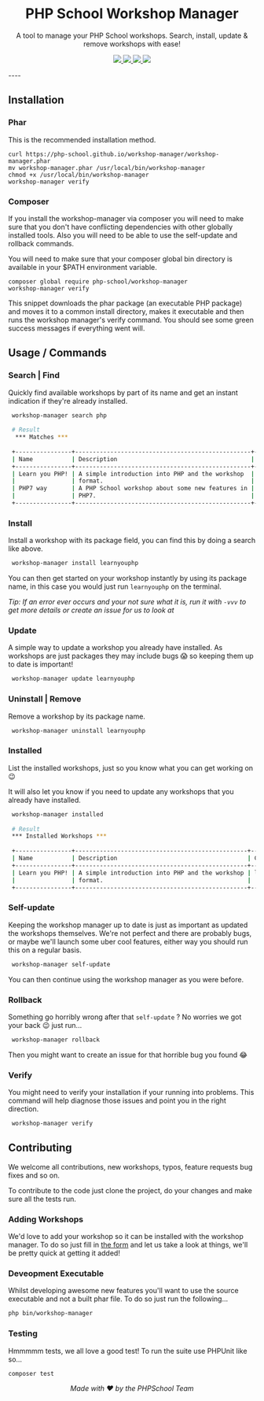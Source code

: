 <h1 align="center">PHP School Workshop Manager</h1>

<p align="center">
A tool to manage your PHP School workshops. Search, install, update & remove workshops with ease!
</p>

<p align="center">
<a href="https://travis-ci.org/php-school/workshop-manager">
    <img src="https://img.shields.io/travis/php-school/workshop-manager/master.svg?style=flat-square&label=Linux">
</a>
<a href="https://codecov.io/github/php-school/workshop-manager">
    <img src="https://img.shields.io/codecov/c/github/php-school/workshop-manager.svg?style=flat-square">
</a>
<a href="https://scrutinizer-ci.com/g/php-school/workshop-manager/">
    <img src="https://img.shields.io/scrutinizer/g/php-school/workshop-manager.svg?style=flat-square">
</a>
<a href="https://phpschool-team.slack.com/messages">
    <img src="https://phpschool.herokuapp.com/badge.svg">
</a>
</p>
----

## Installation

### Phar

This is the recommended installation method.

```
curl https://php-school.github.io/workshop-manager/workshop-manager.phar
mv workshop-manager.phar /usr/local/bin/workshop-manager
chmod +x /usr/local/bin/workshop-manager
workshop-manager verify
```

### Composer

If you install the workshop-manager via composer you will need to make sure that you don't have conflicting dependencies
with other globally installed tools. Also you will need to be able to use the self-update and rollback commands.

You will need to make sure that your composer global bin directory is available in your $PATH environment variable.

```
composer global require php-school/workshop-manager
workshop-manager verify
```

This snippet downloads the phar package (an executable PHP package) and moves it to a common install directory, makes it executable and then runs the workshop manager's verify command. You should see some green success messages if everything went will.


## Usage / Commands

### Search | Find

Quickly find available workshops by part of its name and get an instant indication if they're already installed.

```sh
 workshop-manager search php
 
 # Result
  *** Matches ***
 
 +----------------+--------------------------------------------------+-------------+-----------+------------+
 | Name           | Description                                      | Code        | Type      | Installed? |
 +----------------+--------------------------------------------------+-------------+-----------+------------+
 | Learn you PHP! | A simple introduction into PHP and the workshop  | learnyouphp | Core      |     ✘      |
 |                | format.                                          |             |           |            |
 | PHP7 way       | A PHP School workshop about some new features in | php7way     + Community |     ✘      |
 |                | PHP7.                                            |             |           |            |
 +----------------+--------------------------------------------------+-------------+-----------+------------+
```

### Install

Install a workshop with its package field, you can find this by doing a search like above. 

```sh
 workshop-manager install learnyouphp
```

You can then get started on your workshop instantly by using its package name, in this case you would just run `learnyouphp` on the terminal. 

_*Tip:* If an error ever occurs and your not sure what it is, run it with `-vvv` to get more details or create an issue for us to look at_

### Update

A simple way to update a workshop you already have installed. As workshops are just packages they may include bugs :scream: so keeping them up to date is important!

```sh
 workshop-manager update learnyouphp
```

### Uninstall | Remove

Remove a workshop by its package name.

```sh
 workshop-manager uninstall learnyouphp
```

### Installed

List the installed workshops, just so you know what you can get working on :wink:

It will also let you know if you need to update any workshops that you already have installed.

```sh
 workshop-manager installed
 
 # Result
 *** Installed Workshops ***
 
 +----------------+-------------------------------------------------+-------------+-----------+---------+------------------------+
 | Name           | Description                                     | Code        | Type      | Version | New version available? |
 +----------------+-------------------------------------------------+-------------+-----------+---------+------------------------+
 | Learn you PHP! | A simple introduction into PHP and the workshop | learnyouphp | Community | 0.3.1   | Nope!                  |
 |                | format.                                         |             |           |         |                        |
 +----------------+-------------------------------------------------+-------------+-----------+---------+------------------------+
```

### Self-update

Keeping the workshop manager up to date is just as important as updated the workshops themselves. We're not perfect and there are probably bugs, or maybe we'll launch some uber cool features, either way you should run this on a regular basis.

```sh
 workshop-manager self-update
```

You can then continue using the workshop manager as you were before.

### Rollback

Something go horribly wrong after that `self-update` ? No worries we got your back :wink: just run...

```sh
 workshop-manager rollback
```

Then you might want to create an issue for that horrible bug you found :joy:

### Verify

You might need to verify your installation if your running into problems. This command will help diagnose those issues and point you in the right direction. 

```sh 
 workshop-manager verify
```

## Contributing

We welcome all contributions, new workshops, typos, feature requests bug fixes and so on. 

To contribute to the code just clone the project, do your changes and make sure all the tests run.

### Adding Workshops

We'd love to add your workshop so it can be installed with the workshop manager. To do so just fill in [the form](https://phpschool.io/submit) and let us take a look at things, we'll be pretty quick at getting it added!


### Deveopment Executable

Whilst developing awesome new features you'll want to use the source executable and not a built phar file. To do so just run the following...

```sh
php bin/workshop-manager
```

### Testing

Hmmmmm tests, we all love a good test! To run the suite use PHPUnit like so... 

```sh
composer test
```

_<p align="center">Made with :heart: by the PHPSchool Team</p>_
